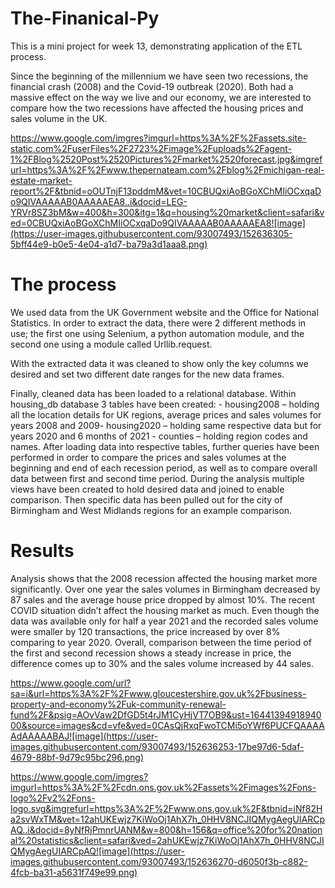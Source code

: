 # The-Finanical-Py
This is a mini project for week 13, demonstrating application of the ETL process.

Since the beginning of the millennium we have seen two recessions, the financial crash (2008) and the Covid-19 outbreak (2020). Both had a massive effect on the way we live and our economy, we are interested to compare how the two recessions have affected the housing prices and sales volume in the UK.

https://www.google.com/imgres?imgurl=https%3A%2F%2Fassets.site-static.com%2FuserFiles%2F2723%2Fimage%2Fuploads%2Fagent-1%2FBlog%2520Post%2520Pictures%2Fmarket%2520forecast.jpg&imgrefurl=https%3A%2F%2Fwww.thepernateam.com%2Fblog%2Fmichigan-real-estate-market-report%2F&tbnid=oOUTnjF13pddmM&vet=10CBUQxiAoBGoXChMIiOCxqaDo9QIVAAAAAB0AAAAAEA8..i&docid=LEG-YRVr8SZ3bM&w=400&h=300&itg=1&q=housing%20market&client=safari&ved=0CBUQxiAoBGoXChMIiOCxqaDo9QIVAAAAAB0AAAAAEA8![image](https://user-images.githubusercontent.com/93007493/152636305-5bff44e9-b0e5-4e04-a1d7-ba79a3d1aaa8.png)


# The process

We used data from the UK Government website and the Office for National Statistics. In order to extract the data, there were 2 different methods in use; the first  one using Selenium, a python automation module, and the second one using a module called Urllib.request.

With the extracted data it was cleaned to show only the key columns we desired and set two different date ranges for the new data frames.


Finally, cleaned data has been loaded to a relational database. Within housing_db database 3 tables have been created: - housing2008 – holding all the location details for UK regions, average prices and sales volumes for years 2008 and 2009- housing2020 – holding same respective data but for years 2020 and 6 months of 2021 - counties – holding region codes and names.
After loading data into respective tables, further queries have been performed in order to compare the prices and sales volumes at the beginning and end of each 
recession period, as well as to compare overall data between first and second time period.
During the analysis multiple views have been created to hold desired data and joined to enable comparison. Then specific data has been pulled out for the city 
of Birmingham and West Midlands regions for an example comparison.

# Results 

Analysis shows that the 2008 recession affected the housing market more significantly. Over one year the sales volumes in Birmingham decreased by 87 sales and the average house price dropped by almost 10%. The recent COVID situation didn’t affect the housing market as much. Even though the data was available only for half a year 2021 and the recorded sales volume were smaller by 120 transactions, the price increased by over 8% comparing to year 2020. Overall, comparison between the time period of the first and second recession shows a steady increase in price, the difference comes up to 30% and the sales volume increased by 44 sales.  

https://www.google.com/url?sa=i&url=https%3A%2F%2Fwww.gloucestershire.gov.uk%2Fbusiness-property-and-economy%2Fuk-community-renewal-fund%2F&psig=AOvVaw2DfGD5t4rJM1CyHjVT7OB9&ust=1644139491894000&source=images&cd=vfe&ved=0CAsQjRxqFwoTCMi5oYWf6PUCFQAAAAAdAAAAABAJ![image](https://user-images.githubusercontent.com/93007493/152636253-17be97d6-5daf-4679-88bf-9d79c95bc296.png)

https://www.google.com/imgres?imgurl=https%3A%2F%2Fcdn.ons.gov.uk%2Fassets%2Fimages%2Fons-logo%2Fv2%2Fons-logo.svg&imgrefurl=https%3A%2F%2Fwww.ons.gov.uk%2F&tbnid=iNf82Ha2svWxTM&vet=12ahUKEwjz7KiWoOj1AhX7h_0HHV8NCJIQMygAegUIARCpAQ..i&docid=8yNfRjPmnrUANM&w=800&h=156&q=office%20for%20national%20statistics&client=safari&ved=2ahUKEwjz7KiWoOj1AhX7h_0HHV8NCJIQMygAegUIARCpAQ![image](https://user-images.githubusercontent.com/93007493/152636270-d6050f3b-c882-4fcb-ba31-a5631f749e99.png)


